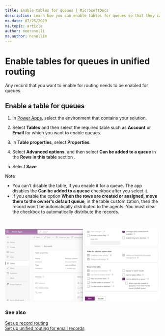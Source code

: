 ```yaml
---
title: Enable tables for queues | MicrosoftDocs
description: Learn how you can enable tables for queues so that they can be routed through unified routing.
ms.date: 07/25/2023
ms.topic: article
author: neeranelli
ms.author: nenellim
---
```


# Enable tables for queues in unified routing

Any record that you want to enable for routing needs to be enabled for queues.

## Enable a table for queues<a name="enable-entities"> </a>

1. In [Power Apps](https://make.powerapps.com/), select the environment that contains your solution.

2. Select **Tables** and then select the required table such as **Account** or **Email** for which you want to enable queues.

5. In **Table properties**, select **Properties**.

6. Select **Advanced options**, and then select **Can be added to a queue** in the **Rows in this table** section .

7. Select **Save**.

> [!NOTE]
>- You can't disable the table, if you enable it for a queue. The app disables the **Can be added to a queue** checkbox after you select it.
>- If you enable the option **When the rows are created or assigned, move them to the owner's default queue**, in the table customization, then the record won't be automatically distributed to the agents. You must clear the checkbox to automatically distribute the records.

<br><br> ![Automatic record movement to the agent's default queue.](../media/route-owner-queue.png "Automatic record movement to the agent's default queue")

### See also

[Set up record routing](set-up-record-routing.md)  
[Set up unified routing for email records](configure-routing-for-email-records.md)

